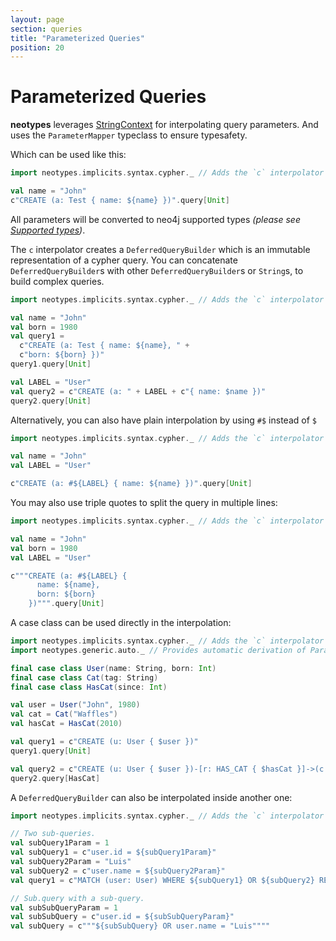 ```yaml
---
layout: page
section: queries
title: "Parameterized Queries"
position: 20
---
```


# Parameterized Queries

**neotypes** leverages [StringContext](https://docs.scala-lang.org/overviews/core/string-interpolation.html) for interpolating query parameters.
And uses the `ParameterMapper` typeclass to ensure typesafety.

Which can be used like this:

```scala mdoc:reset
import neotypes.implicits.syntax.cypher._ // Adds the `c` interpolator into the scope.

val name = "John"
c"CREATE (a: Test { name: ${name} })".query[Unit]
```

All parameters will be converted to neo4j supported types _(please see [Supported types](types))_.

The `c` interpolator creates a `DeferredQueryBuilder` which is an immutable representation of a cypher query.
You can concatenate `DeferredQueryBuilder`s with other `DeferredQueryBuilder`s or `String`s, to build complex queries.

```scala mdoc:reset
import neotypes.implicits.syntax.cypher._ // Adds the `c` interpolator into the scope.

val name = "John"
val born = 1980
val query1 =
  c"CREATE (a: Test { name: ${name}, " +
  c"born: ${born} })"
query1.query[Unit]

val LABEL = "User"
val query2 = c"CREATE (a: " + LABEL + c"{ name: $name })"
query2.query[Unit]
```

Alternatively, you can also have plain interpolation by using `#$` instead of `$`

```scala mdoc:reset
import neotypes.implicits.syntax.cypher._ // Adds the `c` interpolator into the scope.

val name = "John"
val LABEL = "User"

c"CREATE (a: #${LABEL} { name: ${name} })".query[Unit]
```

You may also use triple quotes to split the query in multiple lines:

```scala mdoc:reset
import neotypes.implicits.syntax.cypher._ // Adds the `c` interpolator into the scope.

val name = "John"
val born = 1980
val LABEL = "User"

c"""CREATE (a: #${LABEL} {
      name: ${name},
      born: ${born}
    })""".query[Unit]
```

A case class can be used directly in the interpolation:

```scala mdoc:reset
import neotypes.implicits.syntax.cypher._ // Adds the `c` interpolator into the scope.
import neotypes.generic.auto._ // Provides automatic derivation of ParameterMapper for any case class.

final case class User(name: String, born: Int)
final case class Cat(tag: String)
final case class HasCat(since: Int)

val user = User("John", 1980)
val cat = Cat("Waffles")
val hasCat = HasCat(2010)

val query1 = c"CREATE (u: User { $user })"
query1.query[Unit]

val query2 = c"CREATE (u: User { $user })-[r: HAS_CAT { $hasCat }]->(c: Cat { $cat }) RETURN r"
query2.query[HasCat]
```

A `DeferredQueryBuilder` can also be interpolated inside another one:

```scala mdoc:reset
import neotypes.implicits.syntax.cypher._ // Adds the `c` interpolator into the scope.

// Two sub-queries.
val subQuery1Param = 1
val subQuery1 = c"user.id = ${subQuery1Param}"
val subQuery2Param = "Luis"
val subQuery2 = c"user.name = ${subQuery2Param}"
val query1 = c"MATCH (user: User) WHERE ${subQuery1} OR ${subQuery2} RETURN user"

// Sub.query with a sub-query.
val subSubQueryParam = 1
val subSubQuery = c"user.id = ${subSubQueryParam}"
val subQuery = c"""${subSubQuery} OR user.name = "Luis""""
```
